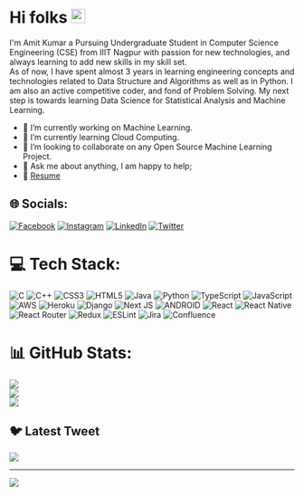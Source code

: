 # Hi folks <img src="https://media.giphy.com/media/hvRJCLFzcasrR4ia7z/giphy.gif" width="25px">

I'm Amit Kumar a Pursuing Undergraduate Student in Computer Science Engineering (CSE) from IIIT
Nagpur with passion for new technologies, and always learning to add new skills in
my skill set.</br>As of now, I have spent almost 3 years in learning engineering
concepts and technologies related to Data Structure and Algorithms as well as in
Python.
I am also an active competitive coder, and fond of Problem Solving. My next
step is towards learning Data Science for Statistical Analysis and Machine Learning.

- 🔭 I’m currently working on Machine Learning.
- 🌱 I’m currently learning Cloud Computing.
- 👯 I’m looking to collaborate on any Open Source Machine Learning Project.
- 💬 Ask me about anything, I am happy to help;
- 📝 [Resume](https://drive.google.com/file/d/1XYbPzSqxRMg_76FzvFkKZlBC-htKzNPi/view?usp=share_link)


## 🌐 Socials:
[![Facebook](https://img.shields.io/badge/Facebook-%231877F2.svg?logo=Facebook&logoColor=white)](https://facebook.com/https://www.facebook.com/ak78158) [![Instagram](https://img.shields.io/badge/Instagram-%23E4405F.svg?logo=Instagram&logoColor=white)](https://instagram.com/https://www.facebook.com/ak78158) [![LinkedIn](https://img.shields.io/badge/LinkedIn-%230077B5.svg?logo=linkedin&logoColor=white)](https://linkedin.com/in/https://www.linkedin.com/in/amit-kumar-b11a5016a/) [![Twitter](https://img.shields.io/badge/Twitter-%231DA1F2.svg?logo=Twitter&logoColor=white)](https://twitter.com/https://twitter.com/Amitkum39380689) 

# 💻 Tech Stack:
![C](https://img.shields.io/badge/c-%2300599C.svg?style=for-the-badge&logo=c&logoColor=white) ![C++](https://img.shields.io/badge/c++-%2300599C.svg?style=for-the-badge&logo=c%2B%2B&logoColor=white) ![CSS3](https://img.shields.io/badge/css3-%231572B6.svg?style=for-the-badge&logo=css3&logoColor=white) ![HTML5](https://img.shields.io/badge/html5-%23E34F26.svg?style=for-the-badge&logo=html5&logoColor=white) ![Java](https://img.shields.io/badge/java-%23ED8B00.svg?style=for-the-badge&logo=java&logoColor=white) ![Python](https://img.shields.io/badge/python-3670A0?style=for-the-badge&logo=python&logoColor=ffdd54) ![TypeScript](https://img.shields.io/badge/typescript-%23007ACC.svg?style=for-the-badge&logo=typescript&logoColor=white) ![JavaScript](https://img.shields.io/badge/javascript-%23323330.svg?style=for-the-badge&logo=javascript&logoColor=%23F7DF1E) ![AWS](https://img.shields.io/badge/AWS-%23FF9900.svg?style=for-the-badge&logo=amazon-aws&logoColor=white) ![Heroku](https://img.shields.io/badge/heroku-%23430098.svg?style=for-the-badge&logo=heroku&logoColor=white) ![Django](https://img.shields.io/badge/django-%23092E20.svg?style=for-the-badge&logo=django&logoColor=white) ![Next JS](https://img.shields.io/badge/Next-black?style=for-the-badge&logo=next.js&logoColor=white) ![ANDROID](https://img.shields.io/badge/android-%2320232a.svg?style=for-the-badge&logo=android&logoColor=%a4c639) ![React](https://img.shields.io/badge/react-%2320232a.svg?style=for-the-badge&logo=react&logoColor=%2361DAFB) ![React Native](https://img.shields.io/badge/react_native-%2320232a.svg?style=for-the-badge&logo=react&logoColor=%2361DAFB) ![React Router](https://img.shields.io/badge/React_Router-CA4245?style=for-the-badge&logo=react-router&logoColor=white) ![Redux](https://img.shields.io/badge/redux-%23593d88.svg?style=for-the-badge&logo=redux&logoColor=white) ![ESLint](https://img.shields.io/badge/ESLint-4B3263?style=for-the-badge&logo=eslint&logoColor=white) ![Jira](https://img.shields.io/badge/jira-%230A0FFF.svg?style=for-the-badge&logo=jira&logoColor=white) ![Confluence](https://img.shields.io/badge/confluence-%23172BF4.svg?style=for-the-badge&logo=confluence&logoColor=white)
# 📊 GitHub Stats:
![](https://github-readme-stats.vercel.app/api?username=ak78158&theme=dark&hide_border=false&include_all_commits=false&count_private=false)<br/>
![](https://github-readme-streak-stats.herokuapp.com/?user=ak78158&theme=dark&hide_border=false)<br/>
![](https://github-readme-stats.vercel.app/api/top-langs/?username=ak78158&theme=dark&hide_border=false&include_all_commits=false&count_private=false&layout=compact)

## 🐦 Latest Tweet
[![](https://gtce.itsvg.in/api?username=https://twitter.com/Amitkum39380689)](https://github.com/VishwaGauravIn/github-twitter-card-embed)

---
[![](https://visitcount.itsvg.in/api?id=ak78158&icon=0&color=0)](https://visitcount.itsvg.in)

